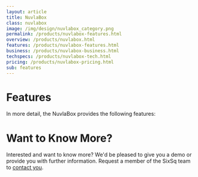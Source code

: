 ```yaml
---
layout: article
title: NuvlaBox
class: nuvlabox
image: /img/design/nuvlabox_category.png
permalink: /products/nuvlabox-features.html
overview: /products/nuvlabox.html
features: /products/nuvlabox-features.html
business: /products/nuvlabox-business.html
techspecs: /products/nuvlabox-tech.html
pricing: /products/nuvlabox-pricing.html
sub: features
---
```


Features
==============

In more detail, the NuvlaBox provides the following features: 

Want to Know More?
====

Interested and want to know more? We'd be pleased to give you a demo or provide you with further information. Request a member of the SixSq team to [contact you](mailto:support@sixsq.com).
